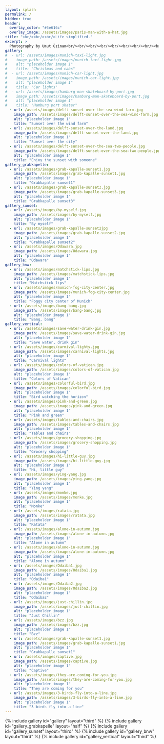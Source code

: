 ```yaml
---
layout: splash
permalink: /
hidden: true
header:
  overlay_color: "#5e616c"
  overlay_image: /assets/images/paris-man-with-a-hat.jpg
title: "<br/><br/><br/>Life simplified."
excerpt: >
  Photography by Umut Özinan<br/><br/><br/><br/><br/><br/><br/><br/><br/><br/><br/><br/><br/><br/>
gallery:
#  - url: /assets/images/munich-taxi-light.jpg
#    image_path: /assets/images/munich-taxi-light.jpg
#    alt: "placeholder image 1"
#    title: "Christmas and cabs"
#  - url: /assets/images/munich-car-light.jpg
#    image_path: /assets/images/munich-car-light.jpg
#    alt: "placeholder image 1"
#    title: "Car lights"
#  - url: /assets/images/hamburg-man-skateboard-by-port.jpg
#    image_path: /assets/images/hamburg-man-skateboard-by-port.jpg
#    alt: "placeholder image 1"
#    title: "Hamburg port skater"
  - url: /assets/images/delft-sunset-over-the-sea-wind-farm.jpg
    image_path: /assets/images/delft-sunset-over-the-sea-wind-farm.jpg
    alt: "placeholder image 1"
    title: "Sunset over the wind farm"
  - url: /assets/images/delft-sunset-over-the-land.jpg
    image_path: /assets/images/delft-sunset-over-the-land.jpg
    alt: "placeholder image 1"
    title: "Sunset over the city"
  - url: /assets/images/delft-sunset-over-the-sea-two-people.jpg
    image_path: /assets/images/delft-sunset-over-the-sea-two-people.jpg
    alt: "placeholder image 1"
    title: "Enjoy the sunset with someone"
gallery_grabkapelle:
  - url: /assets/images/grab-kapalle-sunset1.jpg
    image_path: /assets/images/grab-kapalle-sunset1.jpg
    alt: "placeholder image 1"
    title: "Grabkapalle sunset1"
  - url: /assets/images/grab-kapalle-sunset3.jpg
    image_path: /assets/images/grab-kapalle-sunset3.jpg
    alt: "placeholder image 1"
    title: "Grabkapalle sunset3"
gallery_sunset:
  - url: /assets/images/by-myself.jpg
    image_path: /assets/images/by-myself.jpg
    alt: "placeholder image 1"
    title: "By myself"
  - url: /assets/images/grab-kapalle-sunset2jpg
    image_path: /assets/images/grab-kapalle-sunset2.jpg
    alt: "placeholder image 1"
    title: "Grabkapalle sunset2"
  - url: /assets/images/Odawara.jpg
    image_path: /assets/images/Odawara.jpg
    alt: "placeholder image 1"
    title: "Odawara"
gallery_bnw:
  - url: /assets/images/matchstick-lips.jpg
    image_path: /assets/images/matchstick-lips.jpg
    alt: "placeholder image 1"
    title: "Matchstick lips"
  - url: /assets/images/munich-fog-city-center.jpg
    image_path: /assets/images/munich-fog-city-center.jpg
    alt: "placeholder image 1"
    title: "Foggy city center of Munich"
  - url: /assets/images/bang-bang.jpg
    image_path: /assets/images/bang-bang.jpg
    alt: "placeholder image 1"
    title: "Bang, bang"
gallery_vertical:
  - url: /assets/images/save-water-drink-gin.jpg
    image_path: /assets/images/save-water-drink-gin.jpg
    alt: "placeholder image 1"
    title: "Save water, drink gin"
  - url: /assets/images/carnival-lights.jpg
    image_path: /assets/images/carnival-lights.jpg
    alt: "placeholder image 1"
    title: "Carnival lights"
  - url: /assets/images/colors-of-vatican.jpg
    image_path: /assets/images/colors-of-vatican.jpg
    alt: "placeholder image 1"
    title: "Colors of Vatican"
  - url: /assets/images/colorful-bird.jpg
    image_path: /assets/images/colorful-bird.jpg
    alt: "placeholder image 1"
    title: "Bird watching the horizon"
  - url: /assets/images/pink-and-green.jpg
    image_path: /assets/images/pink-and-green.jpg
    alt: "placeholder image 1"
    title: "Pink and green"
  - url: /assets/images/tables-and-chairs.jpg
    image_path: /assets/images/tables-and-chairs.jpg
    alt: "placeholder image 1"
    title: "Tables and chairs"
  - url: /assets/images/grocery-shopping.jpg
    image_path: /assets/images/grocery-shopping.jpg
    alt: "placeholder image 1"
    title: "Grocery shopping"
  - url: /assets/images/hi-little-guy.jpg
    image_path: /assets/images/hi-little-guy.jpg
    alt: "placeholder image 1"
    title: "Hi, little guy"
  - url: /assets/images/ying-yang.jpg
    image_path: /assets/images/ying-yang.jpg
    alt: "placeholder image 1"
    title: "Ying yang"
  - url: /assets/images/monke.jpg
    image_path: /assets/images/monke.jpg
    alt: "placeholder image 1"
    title: "Monke"
  - url: /assets/images/ratata.jpg
    image_path: /assets/images/ratata.jpg
    alt: "placeholder image 1"
    title: "Ratata"
  - url: /assets/images/alone-in-autumn.jpg
    image_path: /assets/images/alone-in-autumn.jpg
    alt: "placeholder image 1"
    title: "Alone in autumn"
  - url: /assets/images/alone-in-autumn.jpg
    image_path: /assets/images/alone-in-autumn.jpg
    alt: "placeholder image 1"
    title: "Alone in autumn"
  - url: /assets/images/Odaiba1.jpg
    image_path: /assets/images/Odaiba1.jpg
    alt: "placeholder image 1"
    title: "Odaiba1"
  - url: /assets/images/Odaiba2.jpg
    image_path: /assets/images/Odaiba2.jpg
    alt: "placeholder image 1"
    title: "Odaiba2"
  - url: /assets/images/just-chillin.jpg
    image_path: /assets/images/just-chillin.jpg
    alt: "placeholder image 1"
    title: "Just Chillin"
  - url: /assets/images/bzz.jpg
    image_path: /assets/images/bzz.jpg
    alt: "placeholder image 1"
    title: "Bzz"
  - url: /assets/images/grab-kapalle-sunset1.jpg
    image_path: /assets/images/grab-kapalle-sunset1.jpg
    alt: "placeholder image 1"
    title: "Grabkapalle sunset1"
  - url: /assets/images/captive.jpg
    image_path: /assets/images/captive.jpg
    alt: "placeholder image 1"
    title: "Captive"
  - url: /assets/images/they-are-coming-for-you.jpg
    image_path: /assets/images/they-are-coming-for-you.jpg
    alt: "placeholder image 1"
    title: "They are coming for you"
  - url: /assets/images/3-birds-fly-into-a-line.jpg
    image_path: /assets/images/3-birds-fly-into-a-line.jpg
    alt: "placeholder image 1"
    title: "3 birds fly into a line"
---
```


{% include gallery id="gallery" layout="third" %}
{% include gallery id="gallery_grabkapelle" layout="half" %}
{% include gallery id="gallery_sunset" layout="third" %}
{% include gallery id="gallery_bnw" layout="third" %}
{% include gallery id="gallery_vertical" layout="third" %}
